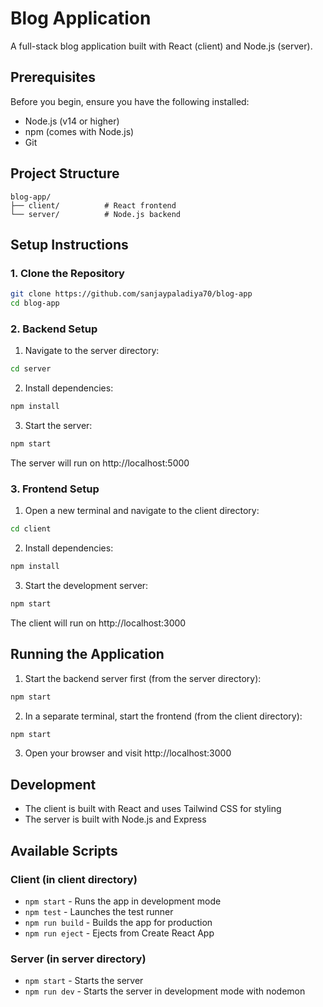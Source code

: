 # Blog Application

A full-stack blog application built with React (client) and Node.js (server).

## Prerequisites

Before you begin, ensure you have the following installed:
- Node.js (v14 or higher)
- npm (comes with Node.js)
- Git

## Project Structure

```
blog-app/
├── client/          # React frontend
└── server/          # Node.js backend
```

## Setup Instructions

### 1. Clone the Repository

```bash
git clone https://github.com/sanjaypaladiya70/blog-app
cd blog-app
```

### 2. Backend Setup

1. Navigate to the server directory:
```bash
cd server
```

2. Install dependencies:
```bash
npm install
```

3. Start the server:
```bash
npm start
```

The server will run on http://localhost:5000

### 3. Frontend Setup

1. Open a new terminal and navigate to the client directory:
```bash
cd client
```

2. Install dependencies:
```bash
npm install
```

3. Start the development server:
```bash
npm start
```

The client will run on http://localhost:3000

## Running the Application

1. Start the backend server first (from the server directory):
```bash
npm start
```

2. In a separate terminal, start the frontend (from the client directory):
```bash
npm start
```

3. Open your browser and visit http://localhost:3000

## Development

- The client is built with React and uses Tailwind CSS for styling
- The server is built with Node.js and Express

## Available Scripts

### Client (in client directory)
- `npm start` - Runs the app in development mode
- `npm test` - Launches the test runner
- `npm run build` - Builds the app for production
- `npm run eject` - Ejects from Create React App

### Server (in server directory)
- `npm start` - Starts the server
- `npm run dev` - Starts the server in development mode with nodemon
